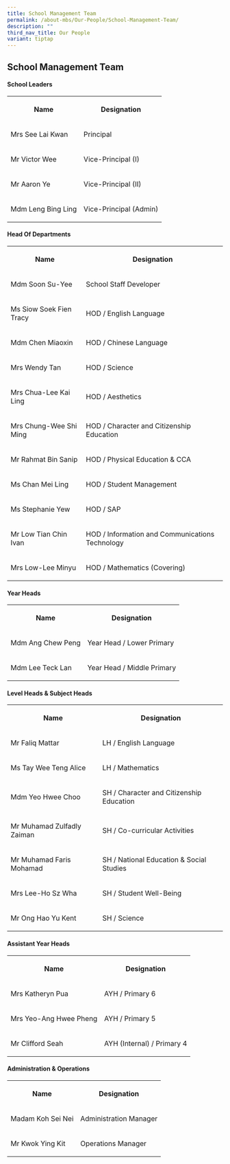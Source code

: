 ```yaml
---
title: School Management Team
permalink: /about-mbs/Our-People/School-Management-Team/
description: ""
third_nav_title: Our People
variant: tiptap
---
```

<h2>School Management Team</h2>
<h4>School Leaders</h4>
<table style="minWidth: 50px">
<colgroup>
<col>
<col>
</colgroup>
<tbody>
<tr>
<th rowspan="1" colspan="1">
<p>Name</p>
</th>
<th rowspan="1" colspan="1">
<p>Designation</p>
</th>
</tr>
<tr>
<td rowspan="1" colspan="1">
<p>Mrs See Lai Kwan</p>
</td>
<td rowspan="1" colspan="1">
<p>Principal</p>
</td>
</tr>
<tr>
<td rowspan="1" colspan="1">
<p>Mr Victor Wee</p>
</td>
<td rowspan="1" colspan="1">
<p>Vice-Principal (I)</p>
</td>
</tr>
<tr>
<td rowspan="1" colspan="1">
<p>Mr Aaron Ye</p>
</td>
<td rowspan="1" colspan="1">
<p>Vice-Principal (II)</p>
</td>
</tr>
<tr>
<td rowspan="1" colspan="1">
<p>Mdm Leng Bing Ling</p>
</td>
<td rowspan="1" colspan="1">
<p>Vice-Principal (Admin)</p>
</td>
</tr>
</tbody>
</table>
<h4>Head Of Departments</h4>
<table style="minWidth: 50px">
<colgroup>
<col>
<col>
</colgroup>
<tbody>
<tr>
<th rowspan="1" colspan="1">
<p>Name</p>
</th>
<th rowspan="1" colspan="1">
<p>Designation</p>
</th>
</tr>
<tr>
<td rowspan="1" colspan="1">
<p>Mdm Soon Su-Yee</p>
</td>
<td rowspan="1" colspan="1">
<p>School Staff Developer</p>
</td>
</tr>
<tr>
<td rowspan="1" colspan="1">
<p>Ms Siow Soek Fien Tracy</p>
</td>
<td rowspan="1" colspan="1">
<p>HOD / English Language</p>
</td>
</tr>
<tr>
<td rowspan="1" colspan="1">
<p>Mdm Chen Miaoxin</p>
</td>
<td rowspan="1" colspan="1">
<p>HOD / Chinese Language</p>
</td>
</tr>
<tr>
<td rowspan="1" colspan="1">
<p>Mrs Wendy Tan</p>
</td>
<td rowspan="1" colspan="1">
<p>HOD / Science</p>
</td>
</tr>
<tr>
<td rowspan="1" colspan="1">
<p>Mrs Chua-Lee Kai Ling</p>
</td>
<td rowspan="1" colspan="1">
<p>HOD / Aesthetics</p>
</td>
</tr>
<tr>
<td rowspan="1" colspan="1">
<p>Mrs Chung-Wee Shi Ming</p>
</td>
<td rowspan="1" colspan="1">
<p>HOD / Character and Citizenship Education</p>
</td>
</tr>
<tr>
<td rowspan="1" colspan="1">
<p>Mr Rahmat Bin Sanip</p>
</td>
<td rowspan="1" colspan="1">
<p>HOD / Physical Education &amp; CCA</p>
</td>
</tr>
<tr>
<td rowspan="1" colspan="1">
<p>Ms Chan Mei Ling</p>
</td>
<td rowspan="1" colspan="1">
<p>HOD / Student Management</p>
</td>
</tr>
<tr>
<td rowspan="1" colspan="1">
<p>Ms Stephanie Yew</p>
</td>
<td rowspan="1" colspan="1">
<p>HOD / SAP</p>
</td>
</tr>
<tr>
<td rowspan="1" colspan="1">
<p>Mr Low Tian Chin Ivan</p>
</td>
<td rowspan="1" colspan="1">
<p>HOD / Information and Communications Technology</p>
</td>
</tr>
<tr>
<td rowspan="1" colspan="1">
<p>Mrs Low-Lee Minyu</p>
</td>
<td rowspan="1" colspan="1">
<p>HOD / Mathematics (Covering)</p>
</td>
</tr>
</tbody>
</table>
<h4>Year Heads</h4>
<table style="minWidth: 50px">
<colgroup>
<col>
<col>
</colgroup>
<tbody>
<tr>
<th rowspan="1" colspan="1">
<p>Name</p>
</th>
<th rowspan="1" colspan="1">
<p>Designation</p>
</th>
</tr>
<tr>
<td rowspan="1" colspan="1">
<p>Mdm Ang Chew Peng</p>
</td>
<td rowspan="1" colspan="1">
<p>Year Head / Lower Primary</p>
</td>
</tr>
<tr>
<td rowspan="1" colspan="1">
<p>Mdm Lee Teck Lan</p>
</td>
<td rowspan="1" colspan="1">
<p>Year Head / Middle Primary</p>
</td>
</tr>
</tbody>
</table>
<h4>Level Heads &amp; Subject Heads</h4>
<table style="minWidth: 50px">
<colgroup>
<col>
<col>
</colgroup>
<tbody>
<tr>
<th rowspan="1" colspan="1">
<p>Name</p>
</th>
<th rowspan="1" colspan="1">
<p>Designation</p>
</th>
</tr>
<tr>
<td rowspan="1" colspan="1">
<p>Mr Faliq Mattar</p>
</td>
<td rowspan="1" colspan="1">
<p>LH / English Language</p>
</td>
</tr>
<tr>
<td rowspan="1" colspan="1">
<p>Ms Tay Wee Teng Alice</p>
</td>
<td rowspan="1" colspan="1">
<p>LH / Mathematics</p>
</td>
</tr>
<tr>
<td rowspan="1" colspan="1">
<p>Mdm Yeo Hwee Choo</p>
</td>
<td rowspan="1" colspan="1">
<p>SH / Character and Citizenship Education</p>
</td>
</tr>
<tr>
<td rowspan="1" colspan="1">
<p>Mr Muhamad Zulfadly Zaiman</p>
</td>
<td rowspan="1" colspan="1">
<p>SH / Co-curricular Activities</p>
</td>
</tr>
<tr>
<td rowspan="1" colspan="1">
<p>Mr Muhamad Faris Mohamad</p>
</td>
<td rowspan="1" colspan="1">
<p>SH / National Education &amp; Social Studies</p>
</td>
</tr>
<tr>
<td rowspan="1" colspan="1">
<p>Mrs Lee-Ho Sz Wha</p>
</td>
<td rowspan="1" colspan="1">
<p>SH / Student Well-Being</p>
</td>
</tr>
<tr>
<td rowspan="1" colspan="1">
<p>Mr Ong Hao Yu Kent</p>
</td>
<td rowspan="1" colspan="1">
<p>SH / Science</p>
</td>
</tr>
</tbody>
</table>
<h4>Assistant Year Heads</h4>
<table style="minWidth: 50px">
<colgroup>
<col>
<col>
</colgroup>
<tbody>
<tr>
<th rowspan="1" colspan="1">
<p>Name</p>
</th>
<th rowspan="1" colspan="1">
<p>Designation</p>
</th>
</tr>
<tr>
<td rowspan="1" colspan="1">
<p>Mrs Katheryn Pua</p>
</td>
<td rowspan="1" colspan="1">
<p>AYH / Primary 6</p>
</td>
</tr>
<tr>
<td rowspan="1" colspan="1">
<p>Mrs Yeo-Ang Hwee Pheng</p>
</td>
<td rowspan="1" colspan="1">
<p>AYH / Primary 5</p>
</td>
</tr>
<tr>
<td rowspan="1" colspan="1">
<p>Mr Clifford Seah</p>
</td>
<td rowspan="1" colspan="1">
<p>AYH (Internal) / Primary 4</p>
</td>
</tr>
</tbody>
</table>
<h4>Administration &amp; Operations</h4>
<table style="minWidth: 50px">
<colgroup>
<col>
<col>
</colgroup>
<tbody>
<tr>
<th rowspan="1" colspan="1">
<p>Name</p>
</th>
<th rowspan="1" colspan="1">
<p>Designation</p>
</th>
</tr>
<tr>
<td rowspan="1" colspan="1">
<p>Madam Koh Sei Nei</p>
</td>
<td rowspan="1" colspan="1">
<p>Administration Manager</p>
</td>
</tr>
<tr>
<td rowspan="1" colspan="1">
<p>Mr Kwok Ying Kit</p>
</td>
<td rowspan="1" colspan="1">
<p>Operations Manager</p>
</td>
</tr>
</tbody>
</table>
<p></p>
